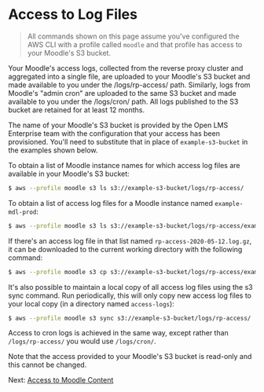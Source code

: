 # Access to Log Files

> All commands shown on this page assume you've configured the AWS CLI with a
> profile called `moodle` and that profile has access to your Moodle's S3
> bucket.

Your Moodle's access logs, collected from the reverse proxy cluster and
aggregated into a single file, are uploaded to your Moodle's S3 bucket and made
available to you under the /logs/rp-access/ path.  Similarly, logs from
Moodle's "admin cron" are uploaded to the same S3 bucket and made available to
you under the /logs/cron/ path.  All logs published to the S3 bucket are
retained for at least 12 months.

The name of your Moodle's S3 bucket is provided by the Open LMS Enterprise team
with the configuration that your access has been provisioned.  You'll need to
substitute that in place of `example-s3-bucket` in the examples shown below.

To obtain a list of Moodle instance names for which access log files are
available in your Moodle's S3 bucket:

```bash
$ aws --profile moodle s3 ls s3://example-s3-bucket/logs/rp-access/
```

To obtain a list of access log files for a Moodle instance named `example-mdl-prod`:

```bash
$ aws --profile moodle s3 ls s3://example-s3-bucket/logs/rp-access/example-mdl-prod/
```

If there's an access log file in that list named `rp-access-2020-05-12.log.gz`,
it can be downloaded to the current working directory with the following
command:

```bash
$ aws --profile moodle s3 cp s3://example-s3-bucket/logs/rp-access/example-mdl-prod/rp-access-2020-50-12.log.gz .
```

It's also possible to maintain a local copy of all access log files using the
s3 sync command.  Run periodically, this will only copy new access log files to
your local copy (in a directory named `access-logs`):

```bash
$ aws --profile moodle s3 sync s3://example-s3-bucket/logs/rp-access/ ./access-logs/
```

Access to cron logs is achieved in the same way, except rather than
`/logs/rp-access/` you would use `/logs/cron/`.

Note that the access provided to your Moodle's S3 bucket is read-only and this
cannot be changed.

Next: [Access to Moodle Content](09-accessing-moodle-content.md)
